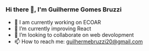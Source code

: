 ### Hi there 👋, I'm Guilherme Gomes Bruzzi


- 🔭 I am currently working on ECOAR
- 🌱 I’m currently improving React
- 👯 I’m looking to collaborate on web devolopment
- 📫 How to reach me: guilhermebruzzi20@gmail.com

